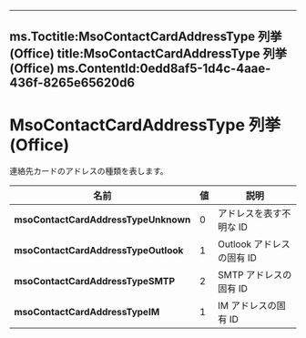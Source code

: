 

---
ms.Toctitle:MsoContactCardAddressType 列挙 (Office)
title:MsoContactCardAddressType 列挙 (Office)
ms.ContentId:0edd8af5-1d4c-4aae-436f-8265e65620d6
---
# MsoContactCardAddressType 列挙 (Office)




連絡先カードのアドレスの種類を表します。

|**名前**|**値**|**説明**|
|---|---|---|
|**msoContactCardAddressTypeUnknown**|0|アドレスを表す不明な ID|
|**msoContactCardAddressTypeOutlook**|1|Outlook アドレスの固有 ID|
|**msoContactCardAddressTypeSMTP**|2|SMTP アドレスの固有 ID|
|**msoContactCardAddressTypeIM**|1|IM アドレスの固有 ID|




